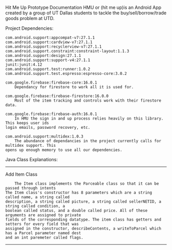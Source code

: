 Hit Me Up Prototype Documentation
HMU or (hit me up)is an Android App created by a group of UT Dallas students to tackle the buy/sell/borrow/trade goods problem at UTD.

Project Dependencies:
	
	com.android.support:appcompat-v7:27.1.1
	com.android.support:cardview-v7:27.1.1
	com.android.support:recyclerview-v7:27.1.1
	com.android.support.constraint:constraint-layout:1.1.3
	com.android.support:design:27.1.1
	com.android.support:support-v4:27.1.1
	junit:junit:4.12
	com.android.support.test:runner:1.0.2
	com.android.support.test.espresso:espresso-core:3.0.2
	
	com.google.firebase:firebase-core:16.0.1
		Dependancy for firestore to work all it is used for.
		
	com.google.firebase:firebase-firestore:16.0.0
		Most of the item tracking and controls work with their firestore data.
		
	com.google.firebase:firebase-auth:16.0.1
		In HMU the sign in and up process relies heavily on this library. This keeps user ids 
	login emails, password recovery, etc.
	
	com.android.support:multidex:1.0.3
		The abundance of dependancies in the project currently calls for multidex support. This
	opens up enough memory to use all our dependencies.
	

Java Class Explanations:

*************************************************************************************************************
Add Item Class

		The Item class implements the Parceable class so that it can be passed through intents
	The Item class's constructor has 8 parameters which are a string called name, a string called
	description, a string called picture, a string called sellerNETID, a string called condition, a 
	boolean called status, and a double called price. All of these arguments are assigned to private
	fields of the corresponding datatype. The item class has getters and setters for every field that was
	assigned in the constructor, describeContents, a writeToParcel which has a Parcel parameter named dest 
	and an int paremeter called flags.
*************************************************************************************************************
